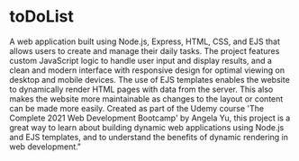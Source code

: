 # toDoList
A web application built using Node.js, Express, HTML, CSS, and EJS that allows users to create and manage their daily tasks.
The project features custom JavaScript logic to handle user input and display results, and a clean and modern interface with responsive design for optimal viewing on desktop and mobile devices. The use of EJS templates enables the website to dynamically render HTML pages with data from the server. This also makes the website more maintainable as changes to the layout or content can be made more easily.
Created as part of the Udemy course 'The Complete 2021 Web Development Bootcamp' by Angela Yu, this project is a great way to learn about building dynamic web applications using Node.js and EJS templates, and to understand the benefits of dynamic rendering in web development."
